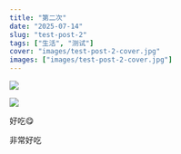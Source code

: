```yaml
---
title: "第二次"
date: "2025-07-14"
slug: "test-post-2"
tags: ["生活", "测试"]
cover: "images/test-post-2-cover.jpg"
images: ["images/test-post-2-cover.jpg"]
---
```

![](https://prod-files-secure.s3.us-west-2.amazonaws.com/112d0858-5090-4d34-a606-b75eb8d65fd2/112c6e9b-125a-4f71-a602-843170407767/1000201066.png?X-Amz-Algorithm=AWS4-HMAC-SHA256&X-Amz-Content-Sha256=UNSIGNED-PAYLOAD&X-Amz-Credential=ASIAZI2LB466R53QDMNL%2F20250724%2Fus-west-2%2Fs3%2Faws4_request&X-Amz-Date=20250724T165912Z&X-Amz-Expires=3600&X-Amz-Security-Token=IQoJb3JpZ2luX2VjEAkaCXVzLXdlc3QtMiJHMEUCICVHbX0iCbQ9rVedd1XdlIq0Hy6KzGTeuh7%2Bz4cAudX0AiEAyAY57BG9WmDVETJFBPov0nklPt31ZLrr5m0Ssh3leUMq%2FwMIMRAAGgw2Mzc0MjMxODM4MDUiDF7rAQ2xL9lcesyAuSrcA6xTiZ9QthSf4Uy7mHytnciZD2CMnoXYqngJDCqVvpY4U2ol8T6RB9GKXs9xuI%2FcJWXx2KKYJFCOVQ6I1Gj4w0I3cCyntkMxQ91ZtzzMymY2jnk%2FUdt8UTb6lNHXJxxhH%2Ff6kbUDGps7B2r6IV8Bovu9OUbMfsIQhWAG0grTWGckn1jz6IatLbvvbxZFP901nLHEayBPfVRTEQsIE6L%2Bkt%2F%2BDCCJKRgCLlBOzkC3qLFv1N1TRwtJ76oA2nASN%2BEZa6A2IaVakvLHX0GcNWo7j5eheqMcPgHMfXxEjIIjSIOUGcb5W%2F6hPgrBX1YzHQ38EENVAtBzEbUMtBPSXuxV%2FTEzAH4jA%2BkxIweUDNH8NauSalf9kIrlGJResE7%2FEKtPp%2Frj05%2FIMTv8mcWwcRnQrHi1J3V4fWhy45YI7%2FKZG2mEzLU8pwvrVGaaAtfOpP%2FI3e1ys00ilt1whf3mcubkriv80m7LK9DTalNhQKBGEEF48PyEU%2FjLQmDpz21HtpN2eJtbU9ZK3YXtdbUH%2BVmAbdUXCpEiQ3Vnc7c%2BfI0oztNq4vMFMumk8S%2FVTeEUswFDiVbNVaQoTQItIyN2n0v%2FFqHFg4p%2B%2B2%2FGKnDSeSCAN%2Fl34h3uH98MpdM1KSm9MPu6icQGOqUBhCH2EzikdhKqmOg%2FnXkic0DkR99rK%2Fcu9hy5cRBN7lQn99oDfqwZhUhz2sR4LzYp0hUn0RZeGEMN1XaaW8Ht1JHwp1xJyJbmcc8Ng4T4lHyk1btN57wcTPQhF6s2nuJ2meMoJt%2BmneX4C1vtQhPGGCOoRaQ4gbb3gvmc3hQTjAjtWq8RxtBjr6inA8moAcjHKGDc4DEwkl2Gkyf3BWBG5sr7f8PH&X-Amz-Signature=31bbf98258bb7964b065e38f6347d5e356632eb0f64d103780b0e3d5988a1006&X-Amz-SignedHeaders=host&x-amz-checksum-mode=ENABLED&x-id=GetObject)


![](https://prod-files-secure.s3.us-west-2.amazonaws.com/112d0858-5090-4d34-a606-b75eb8d65fd2/ed0ded8d-aaa6-4918-a222-3cffc3f3330b/1000201056.png?X-Amz-Algorithm=AWS4-HMAC-SHA256&X-Amz-Content-Sha256=UNSIGNED-PAYLOAD&X-Amz-Credential=ASIAZI2LB466R53QDMNL%2F20250724%2Fus-west-2%2Fs3%2Faws4_request&X-Amz-Date=20250724T165912Z&X-Amz-Expires=3600&X-Amz-Security-Token=IQoJb3JpZ2luX2VjEAkaCXVzLXdlc3QtMiJHMEUCICVHbX0iCbQ9rVedd1XdlIq0Hy6KzGTeuh7%2Bz4cAudX0AiEAyAY57BG9WmDVETJFBPov0nklPt31ZLrr5m0Ssh3leUMq%2FwMIMRAAGgw2Mzc0MjMxODM4MDUiDF7rAQ2xL9lcesyAuSrcA6xTiZ9QthSf4Uy7mHytnciZD2CMnoXYqngJDCqVvpY4U2ol8T6RB9GKXs9xuI%2FcJWXx2KKYJFCOVQ6I1Gj4w0I3cCyntkMxQ91ZtzzMymY2jnk%2FUdt8UTb6lNHXJxxhH%2Ff6kbUDGps7B2r6IV8Bovu9OUbMfsIQhWAG0grTWGckn1jz6IatLbvvbxZFP901nLHEayBPfVRTEQsIE6L%2Bkt%2F%2BDCCJKRgCLlBOzkC3qLFv1N1TRwtJ76oA2nASN%2BEZa6A2IaVakvLHX0GcNWo7j5eheqMcPgHMfXxEjIIjSIOUGcb5W%2F6hPgrBX1YzHQ38EENVAtBzEbUMtBPSXuxV%2FTEzAH4jA%2BkxIweUDNH8NauSalf9kIrlGJResE7%2FEKtPp%2Frj05%2FIMTv8mcWwcRnQrHi1J3V4fWhy45YI7%2FKZG2mEzLU8pwvrVGaaAtfOpP%2FI3e1ys00ilt1whf3mcubkriv80m7LK9DTalNhQKBGEEF48PyEU%2FjLQmDpz21HtpN2eJtbU9ZK3YXtdbUH%2BVmAbdUXCpEiQ3Vnc7c%2BfI0oztNq4vMFMumk8S%2FVTeEUswFDiVbNVaQoTQItIyN2n0v%2FFqHFg4p%2B%2B2%2FGKnDSeSCAN%2Fl34h3uH98MpdM1KSm9MPu6icQGOqUBhCH2EzikdhKqmOg%2FnXkic0DkR99rK%2Fcu9hy5cRBN7lQn99oDfqwZhUhz2sR4LzYp0hUn0RZeGEMN1XaaW8Ht1JHwp1xJyJbmcc8Ng4T4lHyk1btN57wcTPQhF6s2nuJ2meMoJt%2BmneX4C1vtQhPGGCOoRaQ4gbb3gvmc3hQTjAjtWq8RxtBjr6inA8moAcjHKGDc4DEwkl2Gkyf3BWBG5sr7f8PH&X-Amz-Signature=a723c8dfdc115849ec72da142decbb5259ec13cf1214fd7ec4e96bd1e884c523&X-Amz-SignedHeaders=host&x-amz-checksum-mode=ENABLED&x-id=GetObject)


好吃😋


非常好吃

